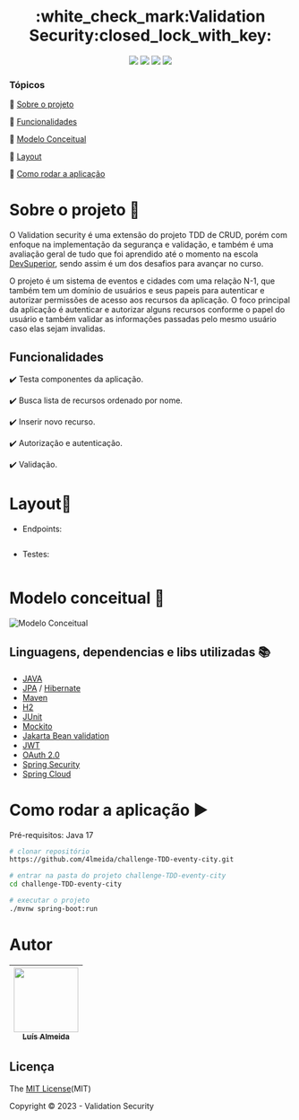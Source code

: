 <h1 align="center"> :white_check_mark:Validation Security:closed_lock_with_key: </h1>
<p align="center">
  <img src="https://img.shields.io/static/v1?label=spring&message=framework&color=blue&style=for-the-badge&logo=SPRING"/>
  <img src="https://img.shields.io/static/v1?label=Postman&message=API management&color=blue&style=for-the-badge&logo=postman"/>
  <img src="https://img.shields.io/static/v1?label=Apache&message=Dependency manager&color=blue&style=for-the-badge&logo=apache"/>
  <img src="http://img.shields.io/static/v1?label=License&message=MIT&color=green&style=for-the-badge"/>
</p>  

### Tópicos 

:small_blue_diamond: [Sobre o projeto](#Sobre-o-projeto-open_file_folder)

:small_blue_diamond: [Funcionalidades](#Funcionalidades)

:small_blue_diamond: [Modelo Conceitual](#Modelo-conceitual-page_with_curl)

:small_blue_diamond: [Layout](#Layout-mag_right)

:small_blue_diamond: [Como rodar a aplicação](#como-rodar-a-aplicação-arrow_forward)

# Sobre o projeto :open_file_folder:

O Validation security é uma extensão do projeto TDD de CRUD, porém com enfoque na implementação da segurança e validação, e também é uma avaliação geral 
de tudo que foi aprendido até o momento na escola [DevSuperior](https://devsuperior.com.br/cursos), sendo assim é um dos desafios para avançar no curso.

<p>
O projeto é um sistema de eventos e cidades com uma relação N-1, que também tem um domínio de usuários e seus papeis para autenticar e autorizar permissões de acesso aos 
recursos da aplicação. 
O foco principal da aplicação é autenticar e autorizar alguns recursos conforme o papel do usuário e também validar as informações passadas pelo mesmo usuário caso elas sejam invalidas.
</p>

## Funcionalidades

:heavy_check_mark: Testa componentes da aplicação.

:heavy_check_mark: Busca lista de recursos ordenado por nome.

:heavy_check_mark: Inserir novo recurso.

:heavy_check_mark: Autorização e autenticação. 

:heavy_check_mark: Validação. 

# Layout:mag_right:

- Endpoints:

![]()

- Testes:

![]()

# Modelo conceitual :page_with_curl:
![Modelo Conceitual]()

## Linguagens, dependencias e libs utilizadas :books:
- [JAVA](https://www.java.com/pt-BR/)
- [JPA](https://spring.io/projects/spring-data-jpa) / [Hibernate](https://hibernate.org/)
- [Maven](https://maven.apache.org/)
- [H2](https://www.h2database.com/html/main.html)
- [JUnit](https://junit.org/junit5/)
- [Mockito](https://site.mockito.org/)
- [Jakarta Bean validation](https://beanvalidation.org)
- [JWT](https://jwt.io)
- [OAuth 2.0](https://oauth.net/2/)
- [Spring Security](https://docs.spring.io/spring-security/reference/index.html)
- [Spring Cloud](https://docs.spring.io/spring-cloud/docs/current/reference/html)

# Como rodar a aplicação :arrow_forward:

Pré-requisitos: Java 17

```bash
# clonar repositório
https://github.com/4lmeida/challenge-TDD-eventy-city.git

# entrar na pasta do projeto challenge-TDD-eventy-city
cd challenge-TDD-eventy-city

# executar o projeto
./mvnw spring-boot:run
```
# Autor

| [<img src="https://avatars.githubusercontent.com/u/93017964?v=4" width=115><br><sub>Luís Almeida</sub>](https://github.com/4lmeida) |
| :---: |

## Licença 

The [MIT License]()(MIT)

Copyright :copyright: 2023 - Validation Security
